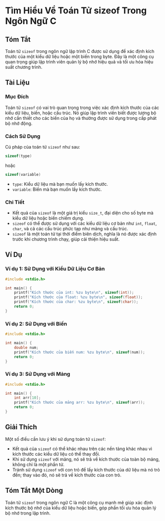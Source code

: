 <!--
Meta Description: # Tìm Hiểu Về Toán Tử sizeof Trong Ngôn Ngữ C ## Tóm Tắt Toán tử `sizeof` trong ngôn ngữ lập trình C được sử dụng để xác định kích thước của một kiểu ...
Meta Keywords: sizeof, của, kích, thước, dụng
-->

# Tìm Hiểu Về Toán Tử sizeof Trong Ngôn Ngữ C

## Tóm Tắt
Toán tử `sizeof` trong ngôn ngữ lập trình C được sử dụng để xác định kích thước của một kiểu dữ liệu hoặc một biến trong byte. Đây là một công cụ quan trọng giúp lập trình viên quản lý bộ nhớ hiệu quả và tối ưu hóa hiệu suất chương trình.

## Tài Liệu

### Mục Đích
Toán tử `sizeof` có vai trò quan trọng trong việc xác định kích thước của các kiểu dữ liệu, biến, hoặc cấu trúc. Nó giúp lập trình viên biết được lượng bộ nhớ cần thiết cho các biến của họ và thường được sử dụng trong cấp phát bộ nhớ động.

### Cách Sử Dụng
Cú pháp của toán tử `sizeof` như sau:

```c
sizeof(type)
```
hoặc
```c
sizeof(variable)
```

- `type`: Kiểu dữ liệu mà bạn muốn lấy kích thước.
- `variable`: Biến mà bạn muốn lấy kích thước.

### Chi Tiết
- Kết quả của `sizeof` là một giá trị kiểu `size_t`, đại diện cho số byte mà kiểu dữ liệu hoặc biến chiếm dụng.
- `sizeof` có thể được sử dụng với các kiểu dữ liệu cơ bản như `int`, `float`, `char`, và cả các cấu trúc phức tạp như mảng và cấu trúc.
- `sizeof` là một toán tử tại thời điểm biên dịch, nghĩa là nó được xác định trước khi chương trình chạy, giúp cải thiện hiệu suất.

## Ví Dụ

### Ví dụ 1: Sử Dụng với Kiểu Dữ Liệu Cơ Bản
```c
#include <stdio.h>

int main() {
    printf("Kích thước của int: %zu byte\n", sizeof(int));
    printf("Kích thước của float: %zu byte\n", sizeof(float));
    printf("Kích thước của char: %zu byte\n", sizeof(char));
    return 0;
}
```

### Ví dụ 2: Sử Dụng với Biến
```c
#include <stdio.h>

int main() {
    double num;
    printf("Kích thước của biến num: %zu byte\n", sizeof(num));
    return 0;
}
```

### Ví dụ 3: Sử Dụng với Mảng
```c
#include <stdio.h>

int main() {
    int arr[10];
    printf("Kích thước của mảng arr: %zu byte\n", sizeof(arr));
    return 0;
}
```

## Giải Thích
Một số điều cần lưu ý khi sử dụng toán tử `sizeof`:
- Kết quả của `sizeof` có thể khác nhau trên các nền tảng khác nhau vì kích thước các kiểu dữ liệu có thể thay đổi.
- Khi sử dụng `sizeof` với mảng, nó sẽ trả về kích thước của toàn bộ mảng, không chỉ là một phần tử.
- Tránh sử dụng `sizeof` với con trỏ để lấy kích thước của dữ liệu mà nó trỏ đến; thay vào đó, nó sẽ trả về kích thước của con trỏ.

## Tóm Tắt Một Dòng
Toán tử `sizeof` trong ngôn ngữ C là một công cụ mạnh mẽ giúp xác định kích thước bộ nhớ của kiểu dữ liệu hoặc biến, góp phần tối ưu hóa quản lý bộ nhớ trong lập trình.